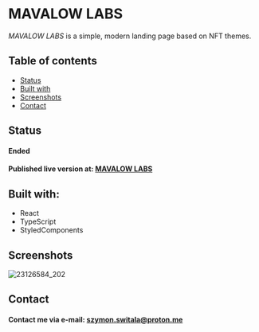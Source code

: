 # MAVALOW LABS

_MAVALOW LABS_ is a simple, modern landing page based on NFT themes.

## Table of contents

- [Status](#status)
- [Built with](#built-with)
- [Screenshots](#screenshots)
- [Contact](#contact)

## Status

#### Ended

#### Published live version at: [MAVALOW LABS](https://malow.netlify.app/)

## Built with:

- React
- TypeScript
- StyledComponents

## Screenshots

![23126584_202](https://user-images.githubusercontent.com/72702964/234567871-0c7150d1-aafd-4efa-93b1-b34dff95afef.png)

## Contact

#### Contact me via e-mail: szymon.switala@proton.me
